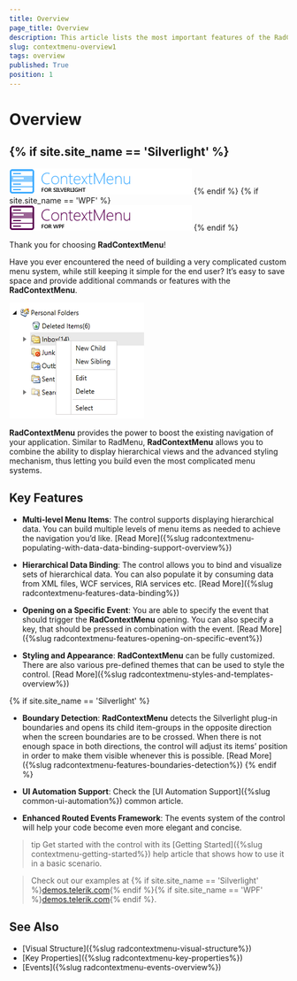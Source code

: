 ```yaml
---
title: Overview
page_title: Overview
description: This article lists the most important features of the RadContextMenu control.
slug: contextmenu-overview1
tags: overview
published: True
position: 1
---
```


# Overview


## {% if site.site_name == 'Silverlight' %}
![](images/RadContextMenu_Overview_01.png)
{% endif %}
{% if site.site_name == 'WPF' %}
![](images/RadContextMenu_Overview_01_WPF.png)
{% endif %}

Thank you for choosing __RadContextMenu__!        

Have you ever encountered the need of building a very complicated custom menu system, while still keeping it simple for the end user? It’s easy to save space and provide additional commands or features with the __RadContextMenu__.        

![Rad Context Menu Overview 03](images/RadContextMenu_Overview_03.png)

__RadContextMenu__ provides the power to boost the existing navigation of your application. Similar to RadMenu, __RadContextMenu__ allows you to combine the ability to display hierarchical views and the advanced styling mechanism, thus letting you build even the most complicated menu systems.   

## Key Features      

* __Multi-level Menu Items__: The control supports displaying hierarchical data. You can build multiple levels of menu items as needed to achieve the navigation you’d like. [Read More]({%slug radcontextmenu-populating-with-data-data-binding-support-overview%})

* __Hierarchical Data Binding__: The control allows you to bind and visualize sets of hierarchical data. You can also populate it by consuming data from XML files, WCF services, RIA services etc. [Read More]({%slug radcontextmenu-features-data-binding%})

* __Opening on a Specific Event__: You are able to specify the event that should trigger the __RadContextMenu__ opening. You can also specify a key, that should be pressed in combination with the event. [Read More]({%slug radcontextmenu-features-opening-on-specific-event%})

* __Styling and Appearance__: __RadContextMenu__ can be fully customized. There are also various pre-defined themes that can be used to style the control. [Read More]({%slug radcontextmenu-styles-and-templates-overview%})

{% if site.site_name == 'Silverlight' %}
* __Boundary Detection__: __RadContextMenu__ detects the Silverlight plug-in boundaries and opens its child item-groups in the opposite direction when the screen boundaries are to be crossed. When there is not enough space in both directions, the control will adjust its items’ position in order to make them visible whenever this is possible. [Read More]({%slug radcontextmenu-features-boundaries-detection%})
{% endif %}

* __UI Automation Support__: Check the [UI Automation Support]({%slug common-ui-automation%}) common article.

* __Enhanced Routed Events Framework__: The events system of the control will help your code become even more elegant and concise.       

>tip Get started with the control with its [Getting Started]({%slug contextmenu-getting-started%}) help article that shows how to use it in a basic scenario.

> Check out our examples at {% if site.site_name == 'Silverlight' %}[demos.telerik.com](https://demos.telerik.com/silverlight/#ContextMenu/FirstLook){% endif %}{% if site.site_name == 'WPF' %}[demos.telerik.com](https://demos.telerik.com/wpf/){% endif %}.

## See Also

* [Visual Structure]({%slug radcontextmenu-visual-structure%})
* [Key Properties]({%slug radcontextmenu-key-properties%}) 
* [Events]({%slug radcontextmenu-events-overview%})
